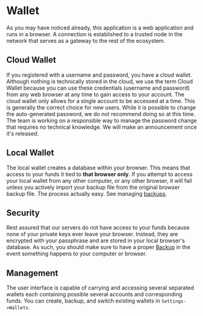 # Wallet

As you may have noticed already, this application is a web application and runs
in a browser. A connection is established to a trusted node in the network that
serves as a gateway to the rest of the ecosystem.

## Cloud Wallet

If you registered with a username and password, you have a cloud wallet. Although
nothing is technically stored in the cloud, we use the term Cloud Wallet because
you can use these credentials (username and password) from any web browser at any 
time to gain access to your account. The cloud wallet only allows for a single 
account to be accessed at a time. This is generally the correct choice for new users. 
While it is possible to change the auto-generated password, we do not recommend
doing so at this time. The team is working on a responsible way to manage the
password change that requires no technical knowledge. We will make an announcement
once it's released.

## Local Wallet

The local wallet creates a database within your browser. This means that access
to your funds it tied to **that browser only**. If you attempt to access your
local wallet from any other computer, or any other browser, it will fail unless
you actively import your backup file from the original browser backup file. The
process actually easy. See managing [backups](/help/introduction/backups).

## Security

Rest assured that our servers do not have access to your funds because none of
your private keys ever leave your browser. Instead, they are encrypted with your
passphrase and are stored in your local browser's database. As such, you should
make sure to have a proper [Backup](/help/introduction/backups) in the event
something happens to your computer or browser.

## Management

The user interface is capable of carrying and accessing several
separated wallets each containing possible several accounts and corresponding
funds. You can create, backup, and switch existing wallets in `Settings->Wallets`.
